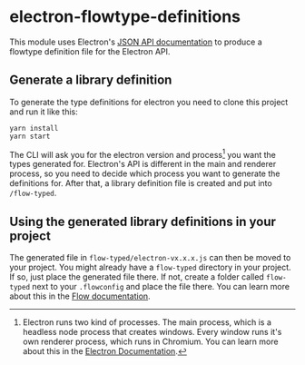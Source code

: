 # electron-flowtype-definitions

This module uses Electron's [JSON API documentation](https://electron.atom.io/blog/2016/09/27/api-docs-json-schema) to produce a flowtype definition file for the Electron API.

## Generate a library definition

To generate the type definitions for electron you need to clone this project and run it like this:

```
yarn install
yarn start
```

The CLI will ask you for the electron version and process[^1] you want the types generated for. Electron's API is different in the main and renderer process, so you need to decide which process you want to generate the definitions for. After that, a library definition file is created and put into `/flow-typed`.

[^1]: Electron runs two kind of processes. The main process, which is a headless node process that creates windows. Every window runs it's own renderer process, which runs in Chromium. You can learn more about this in the [Electron Documentation](https://electronjs.org/docs/tutorial/application-architecture#main-and-renderer-processes).

## Using the generated library definitions in your project

The generated file in `flow-typed/electron-vx.x.x.js` can then be moved to your project. You might already have a `flow-typed` directory in your project. If so, just place the generated file there. If not, create a folder called `flow-typed` next to your `.flowconfig` and place the file there. You can learn more about this in the [Flow documentation](https://flow.org/en/docs/config/libs/).
